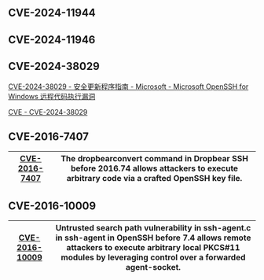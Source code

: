 ## CVE-2024-11944

## CVE-2024-11946





## CVE-2024-38029

[CVE-2024-38029 - 安全更新程序指南 - Microsoft - Microsoft OpenSSH for Windows 远程代码执行漏洞](https://msrc.microsoft.com/update-guide/vulnerability/CVE-2024-38029)

[CVE - CVE-2024-38029](https://cve.mitre.org/cgi-bin/cvename.cgi?name=2024-38029)



## CVE-2016-7407


| [CVE-2016-7407](https://www.cve.org/CVERecord?id=CVE-2016-7407) | The dropbearconvert command in Dropbear SSH before 2016.74 allows attackers to execute arbitrary code via a crafted OpenSSH key file. |
| --------------------------------------------------------------- | ------------------------------------------------------------------------------------------------------------------------------------- |

## CVE-2016-10009

| [CVE-2016-10009](https://www.cve.org/CVERecord?id=CVE-2016-10009) | Untrusted search path vulnerability in ssh-agent.c in ssh-agent in OpenSSH before 7.4 allows remote attackers to execute arbitrary local PKCS#11 modules by leveraging control over a forwarded agent-socket. |
| ----------------------------------------------------------------- | ------------------------------------------------------------------------------------------------------------------------------------------------------------------------------------------------------------- |